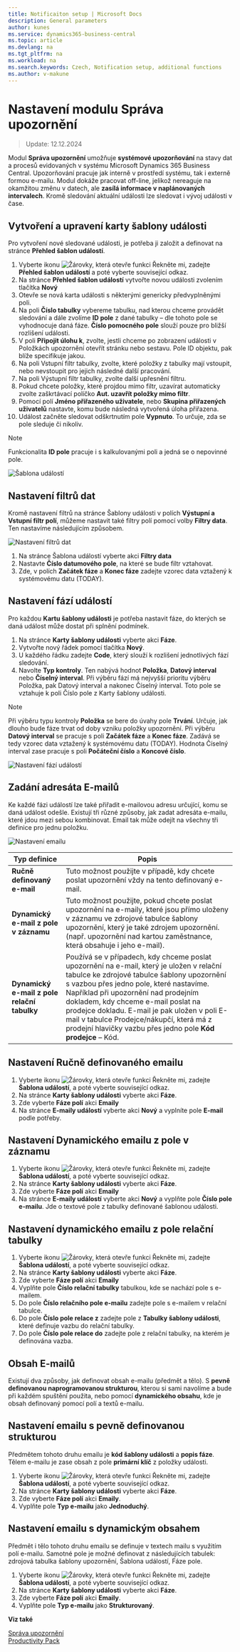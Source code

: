 ```yaml
---
title: Notificaiton setup | Microsoft Docs
description: General parameters
author: kunes
ms.service: dynamics365-business-central
ms.topic: article
ms.devlang: na
ms.tgt_pltfrm: na
ms.workload: na
ms.search.keywords: Czech, Notification setup, additional functions
ms.author: v-makune
---
```

# Nastavení modulu Správa upozornění
> Update: 12.12.2024

Modul **Správa upozornění** umožňuje **systémové upozorňování** na stavy dat a procesů evidovaných v systému Microsoft Dynamics 365 Business Central. Upozorňování pracuje jak interně v prostředí systému, tak i externě formou e-mailu. Modul dokáže pracovat off-line, jelikož nereaguje na okamžitou změnu v datech, ale **zasílá informace v naplánovaných intervalech**. Kromě sledování aktuální události lze sledovat i vývoj události v čase.

## Vytvoření a upravení karty šablony události

Pro vytvoření nové sledované události, je potřeba ji založit a definovat na stránce **Přehled šablon událostí**.

1. Vyberte ikonu ![Žárovky, která otevře funkci Řekněte mi](media/ui-search/search_small.png "Řekněte mi, co chcete dělat"), zadejte **Přehled šablon událostí** a poté vyberte související odkaz.  
2. Na stránce **Přehled šablon událostí** vytvořte novou události zvolením tlačítka **Nový**
3. Otevře se nová karta události s některými genericky předvyplněnými poli.
4. Na poli **Číslo tabulky** vybereme tabulku, nad kterou chceme provádět sledování a dále zvolíme **ID pole** z dané tabulky – dle tohoto pole se vyhodnocuje daná fáze. **Číslo pomocného pole** slouží pouze pro bližší rozlišení události.
5. V poli **Připojit úlohu k**, zvolte, jestli chceme po zobrazení události v Položkách upozornění otevřít stránku nebo sestavu. Pole ID objektu, pak blíže specifikuje jakou.
6. Na poli Vstupní filtr tabulky, zvolte, které položky z tabulky mají vstoupit, nebo nevstoupit pro jejich následné další pracování.
7. Na poli Výstupní filtr tabulky, zvolte další upřesnění filtru.
8. Pokud chcete položky, které projdou mimo filtr, uzavírat automaticky zvolte zaškrtávací políčko **Aut. uzavřít položky mimo filtr**.
9. Pomocí polí **Jméno přiřazeného uživatele**, nebo **Skupina přiřazených uživatelů** nastavte, komu bude následná vytvořená úloha přiřazena.
10. Událost začněte sledovat odškrtnutím pole **Vypnuto**. To určuje, zda se pole sleduje či nikoliv.

>[!NOTE]
>Funkcionalita **ID pole** pracuje i s kalkulovanými poli a jedná se o nepovinné pole.

![Šablona událostí](media/Notifications-event_template_card.png)

## Nastavení filtrů dat

Kromě nastavení filtrů na stránce Šablony události v polích **Výstupní a Vstupní filtr polí**, můžeme nastavit také filtry polí pomocí volby **Filtry data**. Ten nastavíme následujícím způsobem.

![Nastavení filtrů dat](media/Notifications-date_filters.png)

1. Na stránce Šablona událostí vyberte akci **Filtry data**
2. Nastavte **Číslo datumového pole**, na které se bude filtr vztahovat.
3. Zde, v polích **Začátek fáze** a **Konec fáze** zadejte vzorec data vztažený k systémovému datu (TODAY).

## Nastavení fází událostí

Pro každou **Kartu šablony události** je potřeba nastavit fáze, do kterých se daná událost může dostat při splnění podmínek.

1. Na stránce **Karty šablony události** vyberte akci **Fáze**.
2. Vytvořte nový řádek pomocí tlačítka **Nový**.
3. U každého řádku zadejte **Code**, který slouží k rozlišení jednotlivých fází sledování.
4. Navolte **Typ kontroly**.
Ten nabývá hodnot **Položka**, **Datový interval** nebo **Číselný interval**. Při výběru fází má nejvyšší prioritu výběru Položka, pak Datový interval a nakonec Číselný interval. Toto pole se vztahuje k poli Číslo pole z Karty šablony události.

> [!NOTE]
> Při výběru typu kontroly **Položka** se bere do úvahy pole **Trvání**. Určuje, jak dlouho bude fáze trvat od doby vzniku položky upozornění. Při výběru **Datový interval** se pracuje s poli **Začátek fáze** a **Konec fáze**. Zadává se tedy vzorec data vztažený k systémovému datu (TODAY). Hodnota Číselný interval zase pracuje s poli **Počáteční číslo** a **Koncové číslo**.

![Nastavení fází událostí](media/Notifications-phases.png)

## Zadání adresáta E-mailů

Ke každé fázi událostí lze také přiřadit e-mailovou adresu určující, komu se daná událost odešle. Existují tři různé způsoby, jak zadat adresáta e-mailu, které jdou mezi sebou kombinovat. Email tak může odejít na všechny tři definice pro jednu položku.

![Nastavení emailu](media/Notifications-email.png)

| **Typ definice**                            | **Popis** |
|---------------------------------------------|-----------|
| **Ručně definovaný e-mail**                 |  Tuto možnost použijte v případě, kdy chcete poslat upozornění vždy na tento definovaný e-mail.          |
| **Dynamický e-mail z pole v záznamu**       |   Tuto možnost použijte, pokud chcete poslat upozornění na e-maily, které jsou přímo uloženy v záznamu ve zdrojové tabulce šablony upozornění, který je také zdrojem upozornění. (např. upozornění nad kartou zaměstnance, která obsahuje i jeho e-mail).        |
| **Dynamický e-mail z pole relační tabulky** |  Používá se v případech, kdy chceme poslat upozornění na e-mail, který je uložen v relační tabulce ke zdrojové tabulce šablony upozornění s vazbou přes jedno pole, které nastavíme. Například při upozornění nad prodejním dokladem, kdy chceme e-mail poslat na prodejce dokladu. E-mail je pak uložen v poli E-mail v tabulce Prodejce/nákupčí, která má z prodejní hlavičky vazbu přes jedno pole **Kód prodejce** – Kód.         |

## Nastavení Ručně definovaného emailu

1. Vyberte ikonu ![Žárovky, která otevře funkci Řekněte mi](media/ui-search/search_small.png "Řekněte mi, co chcete dělat"), zadejte **Šablona událostí**, a poté vyberte související odkaz.
2. Na stránce **Karty šablony události** vyberte akci **Fáze**.
3. Zde vyberte **Fáze polí** akci **Emaily**
4. Na stránce **E-maily událostí** vyberte akci **Nový** a vyplníte pole **E-mail** podle potřeby.

## Nastavení Dynamického emailu z pole v záznamu

1. Vyberte ikonu ![Žárovky, která otevře funkci Řekněte mi](media/ui-search/search_small.png "Řekněte mi, co chcete dělat"), zadejte **Šablona událostí**, a poté vyberte související odkaz.
2. Na stránce **Karty šablony události** vyberte akci **Fáze**.
3. Zde vyberte **Fáze polí** akci **Emaily**
4. Na stránce **E-maily událostí** vyberte akci **Nový** a vyplňte pole **Číslo pole e-mailu**. Jde o textové pole z tabulky definované šablonou události.

## Nastavení dynamického emailu z pole relační tabulky

1. Vyberte ikonu ![Žárovky, která otevře funkci Řekněte mi](media/ui-search/search_small.png "Řekněte mi, co chcete dělat"), zadejte **Šablona událostí**, a poté vyberte související odkaz.
2. Na stránce **Karty šablony události** vyberte akci **Fáze**.
3. Zde vyberte **Fáze polí** akci **Emaily**
4. Vyplňte pole **Číslo relační tabulky** tabulkou, kde se nachází pole s e-mailem.
5. Do pole **Číslo relačního pole e-mailu** zadejte pole s e-mailem v relační tabulce.
6. Do pole **Číslo pole relace z** zadejte pole z **Tabulky šablony události**, které definuje vazbu do relační tabulky.
7. Do pole **Číslo pole relace do** zadejte pole z relační tabulky, na kterém je definována vazba.

## Obsah E-mailů

Existují dva způsoby, jak definovat obsah e-mailu (předmět a tělo). S **pevně definovanou naprogramovanou strukturou**, kterou si sami navolíme a bude při každém spuštění použita, nebo pomocí **dynamického obsahu**, kde je obsah definovaný pomocí polí a textů e-mailu.

## Nastavení emailu s pevně definovanou strukturou

Předmětem tohoto druhu emailu je **kód šablony události** a **popis fáze**. Tělem e-mailu je zase obsah z pole **primární klíč** z položky události.

1. Vyberte ikonu ![Žárovky, která otevře funkci Řekněte mi](media/ui-search/search_small.png "Řekněte mi, co chcete dělat"), zadejte **Šablona událostí**, a poté vyberte související odkaz.
2. Na stránce **Karty šablony události** vyberte akci **Fáze**.
3. Zde vyberte **Fáze polí** akci **Emaily**.
4. Vyplňte pole **Typ e-mailu** jako **Jednoduchý**.

## Nastavení emailu s dynamickým obsahem

Předmět i tělo tohoto druhu emailu se definuje v textech mailu s využitím polí e-mailu. Samotné pole je možné definovat z následujících tabulek: zdrojová tabulka šablony upozornění, Šablona událostí, Fáze pole.

1. Vyberte ikonu ![Žárovky, která otevře funkci Řekněte mi](media/ui-search/search_small.png "Řekněte mi, co chcete dělat"), zadejte **Šablona událostí**, a poté vyberte související odkaz.
2. Na stránce **Karty šablony události** vyberte akci **Fáze**.
3. Zde vyberte **Fáze polí** akci **Emaily**.
4. Vyplňte pole **Typ e-mailu** jako **Strukturovaný**.

**Viz také**

[Správa upozornění](notifications.md)  
[Productivity Pack](productivity-pack.md)
